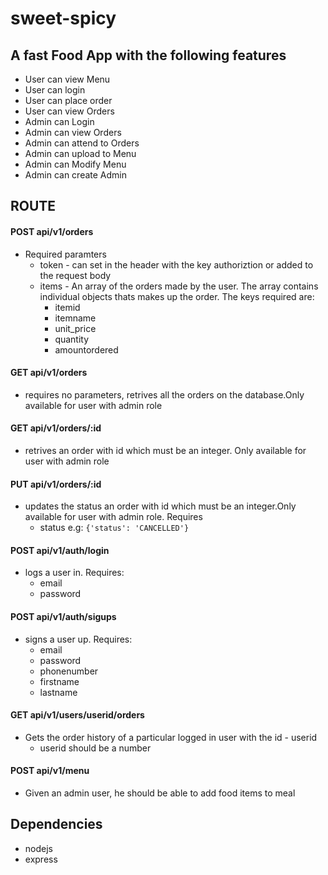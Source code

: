 # sweet-spicy
## A fast Food App with the following features
* User can view Menu
* User can login
* User can place order
* User can view Orders
* Admin can Login
* Admin can view Orders
* Admin can attend to Orders
* Admin can upload to Menu
* Admin can Modify Menu
* Admin can create Admin

## ROUTE
#### POST api/v1/orders
* Required paramters
  * token - can set in the header with the key authoriztion or added to the request body
  * items - An array of the orders made by the user. The array contains individual objects thats makes up the order. The keys required are: 
    * itemid
    * itemname
    * unit_price
    * quantity
    * amountordered
#### GET api/v1/orders
* requires no parameters, retrives all the orders on the database.Only available for user with admin role

#### GET api/v1/orders/:id
* retrives an order with id which must be an integer. Only available for user with admin role

#### PUT api/v1/orders/:id
* updates the status an order with id which must be an integer.Only available for user with admin role. Requires
    * status e.g:
     ` {'status': 'CANCELLED'} `
#### POST api/v1/auth/login
* logs a user in. Requires:
  * email
  * password

#### POST api/v1/auth/sigups
* signs a user up. Requires:
  * email
  * password
  * phonenumber
  * firstname
  * lastname
#### GET api/v1/users/userid/orders
  * Gets the order history of a particular logged in user with the id - userid
      * userid should be a number

#### POST api/v1/menu
  * Given an admin user, he should be able to add food items to meal
  
## Dependencies
* nodejs
* express
